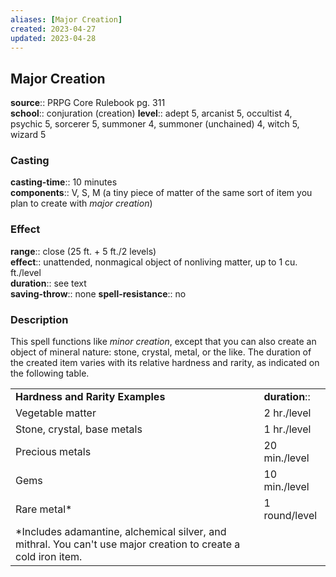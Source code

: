 ```yaml
---
aliases: [Major Creation]
created: 2023-04-27
updated: 2023-04-28
---
```


## Major Creation

**source**:: PRPG Core Rulebook pg. 311  
**school**:: conjuration (creation)
**level**:: adept 5, arcanist 5, occultist 4, psychic 5, sorcerer 5, summoner 4, summoner (unchained) 4, witch 5, wizard 5

### Casting

**casting-time**:: 10 minutes  
**components**:: V, S, M (a tiny piece of matter of the same sort of item you plan to create with *major creation*)

### Effect

**range**:: close (25 ft. + 5 ft./2 levels)  
**effect**:: unattended, nonmagical object of nonliving matter, up to 1 cu. ft./level  
**duration**:: see text  
**saving-throw**:: none
**spell-resistance**:: no

### Description

This spell functions like *minor creation*, except that you can also create an object of mineral nature: stone, crystal, metal, or the like. The duration of the created item varies with its relative hardness and rarity, as indicated on the following table.  
  

|                                                                                                                 |               |
|-----------------------------------------------------------------------------------------------------------------|---------------|
| **Hardness and Rarity Examples**                                                                                | **duration**::  |
| Vegetable matter                                                                                                | 2 hr./level   |
| Stone, crystal, base metals                                                                                     | 1 hr./level   |
| Precious metals                                                                                                 | 20 min./level |
| Gems                                                                                                            | 10 min./level |
| Rare metal\*                                                                                                    | 1 round/level |
| \*Includes adamantine, alchemical silver, and mithral. You can't use major creation to create a cold iron item. |               |
